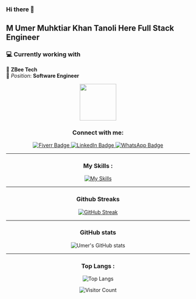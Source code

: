 ### Hi there 👋
## M Umer Muhktiar Khan Tanoli Here Full Stack Engineer 
### 💻 **Currently working with**  
🎉 **ZBee Tech**  
🚀 *Position*: **Software Engineer**  

<div id="header" align="center">
  <img src="https://media.giphy.com/media/M9gbBd9nbDrOTu1Mqx/giphy.gif" width="100"/>
</div>

<div id="badges" align="center">
 
 <h3 align="center">Connect with me:</h3>

  <a href="https://www.fiverr.com/omerjh">
    <img src="https://img.shields.io/badge/Fiverr-green?style=for-the-badge&logo=fiverr&logoColor=white" alt="Fiverr Badge" />
  </a>
   <a href="https://www.linkedin.com/in/muhammad-umer-mukhtiar-52705b1ba">
    <img src="https://img.shields.io/badge/LinkedIn-blue?style=for-the-badge&logo=linkedin&logoColor=white" alt="LinkedIn Badge" />
  </a>
<a href="https://api.whatsapp.com/send?phone=+923479798518">
    <img src="https://img.shields.io/badge/WhatsApp-green?style=for-the-badge&logo=whatsapp&logoColor=white" alt="WhatsApp Badge" />
  </a>
</div>
<div align="center">

<hr>

 <h3 align="center">My Skills :</h3>

[![My Skills](https://skillicons.dev/icons?i=html,css,js,ts,react,angular,bootstrap,tailwind,firebase,nodejs,express,django,flask,php,mysql,sqlite,mongo,cpp,java,c,python,git,github,gitlab,vscode,eclipse,androidstudio,anaconda,npm,postman,redux,vite)](https://skillicons.dev)

 <hr>
 <h3 align="center">Github Streaks</h3>

 [![GitHub Streak](https://github-readme-streak-stats.herokuapp.com/?user=umerhere23&theme=dark)](https://git.io/streak-stats)

<hr>
 <h3 align="center"> GitHub stats</h3>

![Umer's GitHub stats](https://github-readme-stats.vercel.app/api?username=umerhere23&show_icons=true&theme=radical)
<hr> <h3 align="center">Top Langs :</h3>

![Top Langs](https://github-readme-stats.vercel.app/api/top-langs/?username=umerhere23&hide_progress=flase)
<br>

![Visitor Count](https://profile-counter.glitch.me/{umerhere23}/count.svg)

</div>
